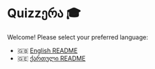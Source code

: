 # Quizzერა 🎓

Welcome! Please select your preferred language:

- 🇬🇧 [English README](README_EN.md)
- 🇬🇪 [ქართული README](README_KA.md)